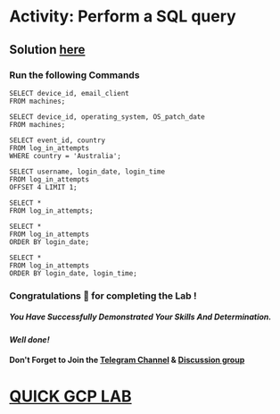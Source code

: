 # Activity: Perform a SQL query

## Solution [here]()

### Run the following Commands

```
SELECT device_id, email_client
FROM machines;

SELECT device_id, operating_system, OS_patch_date
FROM machines;

SELECT event_id, country
FROM log_in_attempts
WHERE country = 'Australia';

SELECT username, login_date, login_time
FROM log_in_attempts
OFFSET 4 LIMIT 1;

SELECT *
FROM log_in_attempts;

SELECT *
FROM log_in_attempts
ORDER BY login_date;

SELECT * 
FROM log_in_attempts
ORDER BY login_date, login_time;
```

### Congratulations 🎉 for completing the Lab !

##### *You Have Successfully Demonstrated Your Skills And Determination.*

#### *Well done!*

#### Don't Forget to Join the [Telegram Channel](https://t.me/quickgcplab) & [Discussion group](https://t.me/quickgcplabchats)

# [QUICK GCP LAB](https://www.youtube.com/@quickgcplab)